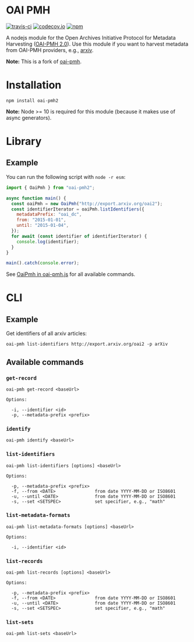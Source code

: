 # OAI PMH

[![travis-ci](https://travis-ci.org/virtueme/oai-pmh.svg?branch=master)](https://travis-ci.org/virtueme/oai-pmh)
[![codecov.io](https://codecov.io/github/virtueme/oai-pmh/coverage.svg?branch=master)](https://codecov.io/github/virtueme/oai-pmh?branch=master)
[![npm](https://img.shields.io/npm/v/oai-pmh2.svg)](https://www.npmjs.com/package/oai-pmh2)

A nodejs module for the Open Archives Initiative Protocol for Metadata
Harvesting
([OAI-PMH 2.0](http://www.openarchives.org/OAI/openarchivesprotocol.html)). Use
this module if you want to harvest metadata from OAI-PMH providers, e.g.,
[arxiv](http://arxiv.org/).

**Note:** This is a fork of [oai-pmh](https://github.com/paperhive/oai-pmh).

# Installation

```
npm install oai-pmh2
```

**Note:** Node >= 10 is required for this module (because it makes use of async
generators).

# Library

## Example

You can run the following script with `node -r esm`:

```javascript
import { OaiPmh } from "oai-pmh2";

async function main() {
  const oaiPmh = new OaiPmh("http://export.arxiv.org/oai2");
  const identifierIterator = oaiPmh.listIdentifiers({
    metadataPrefix: "oai_dc",
    from: "2015-01-01",
    until: "2015-01-04",
  });
  for await (const identifier of identifierIterator) {
    console.log(identifier);
  }
}

main().catch(console.error);
```

See
[OaiPmh in oai-pmh.js](https://github.com/virtueme/oai-pmh/blob/master/src/oai-pmh.js)
for all available commands.

# CLI

## Example

Get identifiers of all arxiv articles:

```
oai-pmh list-identifiers http://export.arxiv.org/oai2 -p arXiv
```

## Available commands

### `get-record`

```
oai-pmh get-record <baseUrl>

Options:

  -i, --identifier <id>
  -p, --metadata-prefix <prefix>
```

### `identify`

```
oai-pmh identify <baseUrl>
```

### `list-identifiers`

```
oai-pmh list-identifiers [options] <baseUrl>

Options:

  -p, --metadata-prefix <prefix>
  -f, --from <DATE>               from date YYYY-MM-DD or ISO8601
  -u, --until <DATE>              from date YYYY-MM-DD or ISO8601
  -s, --set <SETSPEC>             set specifier, e.g., "math"
```

### `list-metadata-formats`

```
oai-pmh list-metadata-formats [options] <baseUrl>

Options:

  -i, --identifier <id>
```

### `list-records`

```
oai-pmh list-records [options] <baseUrl>

Options:

  -p, --metadata-prefix <prefix>
  -f, --from <DATE>               from date YYYY-MM-DD or ISO8601
  -u, --until <DATE>              from date YYYY-MM-DD or ISO8601
  -s, --set <SETSPEC>             set specifier, e.g., "math"
```

### `list-sets`

```
oai-pmh list-sets <baseUrl>
```

